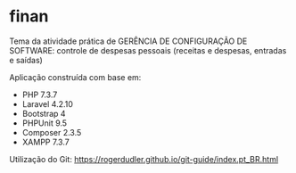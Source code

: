 # finan
Tema da atividade prática de GERÊNCIA DE CONFIGURAÇÃO DE SOFTWARE: controle de despesas pessoais (receitas e despesas, entradas e saídas)

Aplicação construída com base em:
- PHP 7.3.7
- Laravel 4.2.10
- Bootstrap 4
- PHPUnit 9.5
- Composer 2.3.5
- XAMPP 7.3.7

Utilização do Git:
https://rogerdudler.github.io/git-guide/index.pt_BR.html

